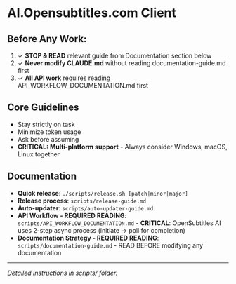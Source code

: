 # AI.Opensubtitles.com Client

## Before Any Work:
1. ✓ **STOP & READ** relevant guide from Documentation section below
2. ✓ **Never modify CLAUDE.md** without reading documentation-guide.md first  
3. ✓ **All API work** requires reading API_WORKFLOW_DOCUMENTATION.md first

## Core Guidelines
- Stay strictly on task
- Minimize token usage
- Ask before assuming
- **CRITICAL: Multi-platform support** - Always consider Windows, macOS, Linux together

## Documentation
- **Quick release**: `./scripts/release.sh [patch|minor|major]`
- **Release process**: `scripts/release-guide.md`
- **Auto-updater**: `scripts/auto-updater-guide.md`
- **API Workflow - REQUIRED READING**: `scripts/API_WORKFLOW_DOCUMENTATION.md` - **CRITICAL**: OpenSubtitles AI uses 2-step async process (initiate → poll for completion)
- **Documentation Strategy - REQUIRED READING**: `scripts/documentation-guide.md` - READ BEFORE modifying any documentation

---
*Detailed instructions in scripts/ folder.*